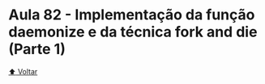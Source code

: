 # Aula 82 - Implementação da função daemonize e da técnica fork and die (Parte 1)

[:arrow_up: Voltar](https://github.com/Geofisicando/C-orientado-a-testes#%C3%ADndice)
